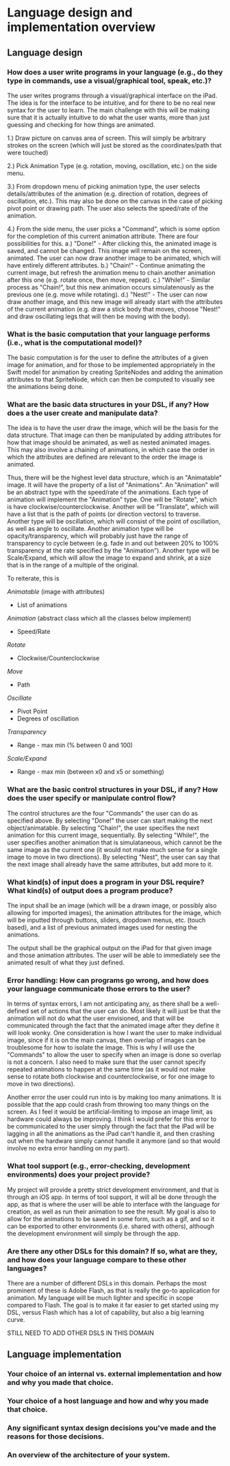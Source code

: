 # Language design and implementation overview

## Language design

### How does a user write programs in your language (e.g., do they type in commands, use a visual/graphical tool, speak, etc.)?

The user writes programs through a visual/graphical interface on the iPad. The idea is for the interface to be intuitive, and for there to be no real new syntax for the user to learn. The main challenge with this will be making sure that it is actually intuitive to do what the user wants, more than just guessing and checking for how things are animated.

1.) Draw picture on canvas area of screen. This will simply be arbitrary strokes on the screen (which will just be stored as the coordinates/path that were touched)

2.) Pick Animation Type (e.g. rotation, moving, oscillation, etc.) on the side menu.

3.) From dropdown menu of picking animation type, the user selects details/attributes of the animation (e.g. direction of rotation, degrees of oscillation, etc.). This may also be done on the canvas in the case of picking pivot point or drawing path. The user also selects the speed/rate of the animation.

4.) From the side menu, the user picks a "Command", which is some option for the completion of this current animation attribute. There are four possibilities for this.
  a.) "Done!" - After clicking this, the animated image is saved, and cannot be changed. This image will remain on the screen, animated. The user can now draw another image to be animated, which will have entirely different attributes.
  b.) "Chain!" - Continue animating the current image, but refresh the animation menu to chain another animation after this one (e.g. rotate once, then move, repeat).
  c.) "While!" - Similar process as "Chain!", but this new animation occurs simulatenously as the previous one (e.g. move while rotating).
  d.) "Nest!" - The user can now draw another image, and this new image will already start with the attributes of the current animation (e.g. draw a stick body that moves, choose "Nest!" and draw oscillating legs that will then be moving with the body).

### What is the basic computation that your language performs (i.e., what is the computational model)?

The basic computation is for the user to define the attributes of a given image for animation, and for those to be implemented appropriately in the Swift model for animation by creating SpriteNodes and adding the animation attributes to that SpriteNode, which can then be computed to visually see the animations being done.

### What are the basic data structures in your DSL, if any? How does a the user create and manipulate data?

The idea is to have the user draw the image, which will be the basis for the data structure. That image can then be manipulated by adding attributes for how that image should be animated, as well as nested animated images. This may also involve a chaining of animations, in which case the order in which the attributes are defined are relevant to the order the image is animated.

Thus, there will be the highest level data structure, which is an "Animatable" image. It will have the property of a list of "Animations". An "Animation"  will be an abstract type with the speed/rate of the animations. Each type of animation will implement the "Animation" type. One will be "Rotate", which is have clockwise/counterclockwise. Another will be "Translate", which will have a list that is the path of points (or direction vectors) to traverse. Another type will be oscillation, which will consist of the point of oscillation, as well as angle to oscillate. Another animation type will be opacity/transparency, which will probably just have the range of transparency to cycle between (e.g. fade in and out between 20% to 100% transparency at the rate specified by the "Animation"). Another type will be Scale/Expand, which will allow the image to expand and shrink, at a size that is in the range of a multiple of the original.

To reiterate, this is

*Animatable* (image with attributes)
- List of animations

*Animation* (abstract class which all the classes below implement)
- Speed/Rate

*Rotate*
- Clockwise/Counterclockwise

*Move*
- Path

*Oscillate*
- Pivot Point
- Degrees of oscillation

*Transparency*
- Range - max min (% between 0 and 100)

*Scale/Expand*
- Range - max min (between x0 and x5 or something)

### What are the basic control structures in your DSL, if any? How does the user specify or manipulate control flow?

The control structures are the four "Commands" the user can do as specified above. By selecting "Done!" the user can start making the next object/animatable. By selecting "Chain!", the user specifies the next animation for this current image, sequentially. By selecting "While!", the user specifies another animation that is simulataneous, which cannot be the same image as the current one (it would not make much sense for a single image to move in two directions). By selecting "Nest", the user can say that the next image shall already have the same attributes, but add more to it.

### What kind(s) of input does a program in your DSL require? What kind(s) of output does a program produce?

The input shall be an image (which will be a drawn image, or possibly also allowing for imported images), the animation attributes for the image, which will be inputted through buttons, sliders, dropdown menus, etc. (touch based), and a list of previous animated images used for nesting the animations.

The output shall be the graphical output on the iPad for that given image and those animation attributes. The user will be able to immediately see the animated result of what they just defined.

### Error handling: How can programs go wrong, and how does your language communicate those errors to the user?

In terms of syntax errors, I am not anticipating any, as there shall be a well-defined set of actions that the user can do. Most likely it will just be that the animation will not do what the user envisioned, and that will be communicated through the fact that the animated image after they define it will look wonky. One consideration is how I want the user to make individual image, since if it is on the main canvas, then overlap of images can be troublesome for how to isolate the image. This is why I will use the "Commands" to allow the user to specify when an image is done so overlap is not a concern. I also need to make sure that the user cannot specify repeated animations to happen at the same time (as it would not make sense to rotate both clockwise and counterclockwise, or for one image to move in two directions).

Another error the user could run into is by making too many animations. It is possible that the app could crash from throwing too many things on the screen. As I feel it would be artificial-limiting to impose an image limit, as hardware could always be improving. I think I would prefer for this error to be communicated to the user simply through the fact that the iPad will be lagging in all the animations as the iPad can't handle it, and then crashing out when the hardware simply cannot handle it anymore (and so that would involve no extra error handling on my part).


### What tool support (e.g., error-checking, development environments) does your project provide?

My project will provide a pretty strict development environment, and that is through an iOS app. In terms of tool support, it will all be done through the app, as that is where the user will be able to interface with the language for creation, as well as run their animation to see the result. My goal is also to allow for the animations to be saved in some form, such as a gif, and so it can be exported to other environments (i.e. shared with others), although the development environment will simply be through the app.

### Are there any other DSLs for this domain? If so, what are they, and how does your language compare to these other languages?

There are a number of different DSLs in this domain. Perhaps the most prominent of these is Adobe Flash, as that is really the go-to application for animation. My language will be much lighter and specific in scope compared to Flash. The goal is to make it far easier to get started using my DSL, versus Flash which has a lot of capability, but also a big learning curve. 




STILL NEED TO ADD OTHER DSLS IN THIS DOMAIN





## Language implementation

### Your choice of an internal vs. external implementation and how and why you made that choice.

### Your choice of a host language and how and why you made that choice.

### Any significant syntax design decisions you've made and the reasons for those decisions.

### An overview of the architecture of your system.
